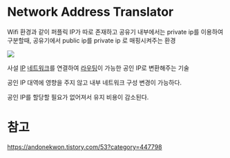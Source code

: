 # Network Address Translator
Wifi 환경과 같이 퍼플릭 IP가 따로 존재하고 공유기 내부에서는 private ip를 이용하여 구분할때, 공유기에서 public ip를 private ip 로 매핑시켜주는 환경

![](https://i.imgur.com/xc89adc.png)

사설 [IP](IP.md) [네트워크](Network.md)를 연결하여 [라우팅](Routing.md)이 가능한 공인 IP로 변환해주는 기술

공인 IP 대역에 영향을 주지 않고 내부 네트워크 구성 변경이 가능하다.

공인 IP를 할당할 필요가 없어져서 유지 비용이 감소된다.

# 참고
https://andonekwon.tistory.com/53?category=447798